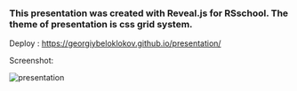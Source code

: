 
### This presentation was created with Reveal.js for RSschool. The theme of presentation is css grid system.

Deploy : https://georgiybeloklokov.github.io/presentation/

Screenshot:

![presentation](https://user-images.githubusercontent.com/77876368/222104060-aa61a9fc-499d-49d9-8755-7b498a4cef71.jpg)

